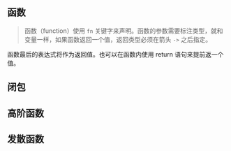 ## 函数
> 函数（function）使用 `fn` 关键字来声明。函数的参数需要标注类型，就和变量一样，如果函数返回一个值，返回类型必须在箭头 `->` 之后指定。

函数最后的表达式将作为返回值。也可以在函数内使用 return 语句来提前返一个值。

## 闭包

## 高阶函数


## 发散函数

